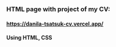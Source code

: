 ### HTML page with project of my CV:
#### https://danila-tsatsuk-cv.vercel.app/
#### Using HTML, CSS
